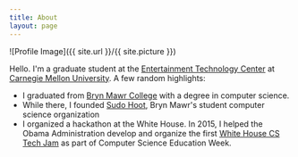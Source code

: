 ```yaml
---
title: About
layout: page
---
```

![Profile Image]({{ site.url }}/{{ site.picture }})

Hello. I'm a graduate student at the [Entertainment Technology Center](http://www.etc.cmu.edu) at [Carnegie Mellon University](https://www.cmu.edu). A few random highlights:

- I graduated from [Bryn Mawr College](https://www.brynmawr.edu) with a degree in computer science.
- While there, I founded [Sudo Hoot](https://sudohoot.com), Bryn Mawr's student computer science organization
- I organized a hackathon at the White House. In 2015, I helped the Obama Administration develop and organize the first [White House CS Tech Jam](https://obamawhitehouse.archives.gov/blog/2015/12/08/administration-kicks-participation-computer-science-education-week) as part of Computer Science Education Week.

